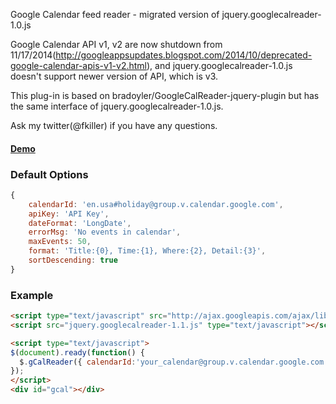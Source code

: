 Google Calendar feed reader - migrated version of jquery.googlecalreader-1.0.js

Google Calendar API v1, v2 are now shutdown from 11/17/2014(http://googleappsupdates.blogspot.com/2014/10/deprecated-google-calendar-apis-v1-v2.html), and jquery.googlecalreader-1.0.js doesn't support newer version of API, which is v3.

This plug-in is based on bradoyler/GoogleCalReader-jquery-plugin but has the same interface of jquery.googlecalreader-1.0.js.

Ask my twitter(@fkiller) if you have any questions.

#### [Demo](http://fkiller.github.io/jquery.googlecalreader/examples/)

### Default Options
```js
{
    calendarId: 'en.usa#holiday@group.v.calendar.google.com',
    apiKey: 'API Key',
    dateFormat: 'LongDate',
    errorMsg: 'No events in calendar',
    maxEvents: 50,
    format: 'Title:{0}, Time:{1}, Where:{2}, Detail:{3}',
    sortDescending: true
}
```

### Example

```html
<script type="text/javascript" src="http://ajax.googleapis.com/ajax/libs/jquery/1.11.1/jquery.min.js"></script>
<script src="jquery.googlecalreader-1.1.js" type="text/javascript"></script>

<script type="text/javascript">
$(document).ready(function() {
  $.gCalReader({ calendarId:'your_calendar@group.v.calendar.google.com', apiKey:'your_public_api_key'});
});
</script>
<div id="gcal"></div>
```
